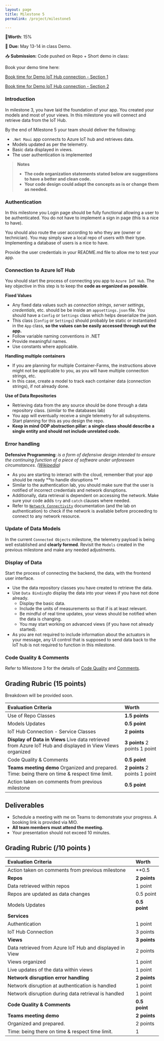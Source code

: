 ```yaml
---
layout: page
title: Milestone 5
permalink: /project/milestone5

---
```


📝**Worth**: 15%

📅 **Due:** May 13-14 in class Demo.

📥 **Submission:** Code pushed on Repo + Short demo in class:

Book your demo time here:

[Book time for Demo IoT Hub connection - Section 1 ](https://outlook.office365.com/bookwithme/user/be6f45e6ebc4491f8e1ec3d7917a39a0@johnabbott.qc.ca/meetingtype/QBBKtDHJ1kiKrye9KzmjpQ2?anonymous&ep=mcard)   

[Book time for Demo IoT Hub connection - Section 2 ](https://outlook.office365.com/bookwithme/user/be6f45e6ebc4491f8e1ec3d7917a39a0@johnabbott.qc.ca/meetingtype/6Q1L7C_31UW7Dka6wc3IQg2?anonymous&ep=mcard)



### Introduction

In milestone 3, you have laid the foundation of your app. You created your models and most of your views. In this milestone you will connect and retrieve data from the IoT Hub.

By the end of Milestone 5 your team should deliver the following:

- `.Net Maui` app connects to Azure IoT hub and retrieves data.
- Models updated as per the telemetry.
- Basic data displayed in views.
- The user authentication is implemented

> **Notes**
>
> - **The code organization statements stated below are suggestions to have a better and clean code.**
> - **Your code design could adapt the concepts as is or change them as needed.**

### Authentication 

In this milestone you Login page should be fully functional allowing a user to be authenticated. You do not have to implement a sign in page (this is a nice to have). 

You should also route the user according to who they are (owner or technician). You may simply save a local repo of users with their type. Implementing a database of users is a nice to have. 

Provide the user credentials in your README.md file to allow me to test your app. 

### Connection to Azure IoT Hub

You should start the process of connecting you app to `Azure IoT Hub`. The key objective in this step is to keep the **code as organized as possible**.

**Fixed Values**

- Any fixed data values such as *connection strings*, *server settings*, *credentials*, etc. should be be inside an `appsettings.json` file. You should have a `Config` or `Settings` class which helps deserialize the json. 
- This class (`Config` or `Settings`) should probably be static or instantiated in the `App` class, **so the values can be easily accessed through out the app.**
- Follow variable naming conventions in .NET
- Provide meaningful names.
- Use constants where applicable.

**Handling multiple containers**

- If you are planning for multiple Container-Farms, the instructions above might not be applicable to you, as you will have multiple connection strings, etc.
- In this case, create a model to track each container data (connection strings), if not already done.

**Use of Data Repositories**

- Retrieving data from the any source should be done through a data repository class. (similar to the databases lab)
- You app will eventually receive a single telemetry for all subsystems. Start planning for this as you design the repo.
- **Keep in mind OOP abstraction pillar: a single class should describe a single entity and should not include unrelated code.**

### Error handling

**Defensive Programming**: *is a form of defensive design intended to ensure the continuing function of a piece of software under unforeseen circumstances. ([Wikipedia](https://en.wikipedia.org/wiki/Defensive_programming))*

- As you are starting to interact with the cloud, remember that your app should be ready **to handle disruptions **
- Similar to the authentication lab, you should make sure that the user is notified of incorrect credentials and network disruptions. 
- Additionally, data retrieval is dependent on accessing the network. Make sure your code adds `try` and `catch` clauses where needed.
- Refer to [`Network Connectivity`](https://learn.microsoft.com/en-us/dotnet/maui/platform-integration/communication/networking?view=net-maui-7.0&tabs=android) documentation (and the lab on authentication) to check if the network is available before proceeding to connect to any network resource.

### Update of Data Models

In the current `Connected Objects` milestone, the telemetry payload is being well established and **clearly formed**. Revisit the `Models` created in the previous milestone and make any needed adjustments.

### Display of Data

Start the process of connecting the backend, the data, with the frontend user interface.

- Use the data repository classes you have created to retrieve the data.
- Use `Data Binding`to display the data into your views if you have not done already.
  - Display the basic data.
  - Include the units of measurements so that if is at least relevant.
  - Be mindful of real time updates, your views should be notified when the data is changing. 
  - You may start working on advanced views (if you have not already started).
- As you are not required to include information about the actuators in your message, any UI control that is supposed to send data back to the IoT hub is not required to function in this milestone.

### Code Quality & Comments

Refer to Milestone 3 for the details of [Code Quality](https://yobad.github.io/AppDevIII2024/project/milestone3#code-quality) and [Comments](https://yobad.github.io/AppDevIII2024/project/milestone3#comments-and-documentation).

## Grading Rubric (15 points)

Breakdown will be provided soon.

| Evaluation Criteria                                          | Worth                         |
| :----------------------------------------------------------- | :---------------------------- |
| Use of Repo Classes                                          | **1.5 points**                |
| Models Updates                                               | **0.5 point**                 |
| IoT Hub Connection - Service Classes                         | **2 points**                  |
| **Display of Data in Views** Live data retrieved from Azure IoT Hub and displayed in View Views organized | **3 points** 2 points 1 point |
| Code Quality & Comments                                      | **0.5 point**                 |
| **Teams meeting demo** Organized and prepared. Time: being there on time & respect time limit. | **2 points** 2 points 1 point |
| Action taken on comments from previous milestone             | **0.5 point**                 |



## Deliverables

- Schedule a meeting with me on Teams to demonstrate your progress. A booking link is provided via MIO.
- **All team members must attend the meeting.**
- Your presentation should not exceed 10 minutes.



## Grading Rubric (/10 points )

| Evaluation Criteria                                     | Worth         |
| :------------------------------------------------------ | :------------ |
| Action taken on comments from previous milestone        | **0.5         |
| **Repos**                                               | **2 points**  |
| Data retrieved within repos                             | 1 point       |
| Repos are updated as data changes                       | 0.5 point     |
| Models Updates                                          | **0.5 point** |
| **Services**                                            |               |
| Authentication                                          | 1 point       |
| IoT Hub Connection                                      | 3 points      |
| **Views**                                               | **3 points**  |
| Data retrieved from Azure IoT Hub and displayed in View | 2 points      |
| Views organized                                         | 1 point       |
| Live updates of the data within views                   | 1 point       |
| **Network disruption error handling**                   | **2 points**  |
| Network disruption at authentication is handled         | 1 point       |
| Network disruption during data retrieval is handled     | 1 point       |
| **Code Quality & Comments**                             | **0.5 point** |
| **Teams meeting demo**                                  | **2 points**  |
| Organized and prepared.                                 | 2 points      |
| Time: being there on time & respect time limit.         | 1             |
